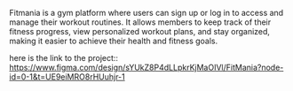 Fitmania is a gym platform where users can sign up or log in to access and manage their workout routines. It allows members to keep track of their fitness progress, view personalized workout plans, and stay organized, making it easier to achieve their health and fitness goals.

here is the link to the project:: https://www.figma.com/design/sYUkZ8P4dLLpkrKjMaOIVl/FitMania?node-id=0-1&t=UE9eiMRO8rHUuhjr-1
